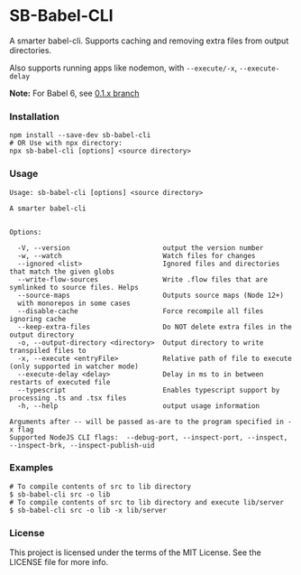 # SB-Babel-CLI

A smarter babel-cli. Supports caching and removing extra files from output directories.

Also supports running apps like nodemon, with `--execute/-x`, `--execute-delay`

**Note:** For Babel 6, see [0.1.x branch](https://github.com/steelbrain/babel-cli/tree/0.1.x)

### Installation

```
npm install --save-dev sb-babel-cli
# OR Use with npx directory:
npx sb-babel-cli [options] <source directory>
```

### Usage

```
Usage: sb-babel-cli [options] <source directory>

A smarter babel-cli


Options:

  -V, --version                       output the version number
  -w, --watch                         Watch files for changes
  --ignored <list>                    Ignored files and directories that match the given globs
  --write-flow-sources                Write .flow files that are symlinked to source files. Helps 
  --source-maps                       Outputs source maps (Node 12+)
  with monorepos in some cases
  --disable-cache                     Force recompile all files ignoring cache
  --keep-extra-files                  Do NOT delete extra files in the output directory
  -o, --output-directory <directory>  Output directory to write transpiled files to
  -x, --execute <entryFile>           Relative path of file to execute (only supported in watcher mode)
  --execute-delay <delay>             Delay in ms to in between restarts of executed file
  --typescript                        Enables typescript support by processing .ts and .tsx files
  -h, --help                          output usage information

Arguments after -- will be passed as-are to the program specified in -x flag
Supported NodeJS CLI flags:  --debug-port, --inspect-port, --inspect, --inspect-brk, --inspect-publish-uid
```

### Examples

```
# To compile contents of src to lib directory
$ sb-babel-cli src -o lib
# To compile contents of src to lib directory and execute lib/server
$ sb-babel-cli src -o lib -x lib/server
```

### License

This project is licensed under the terms of the MIT License. See the LICENSE file for more info.
